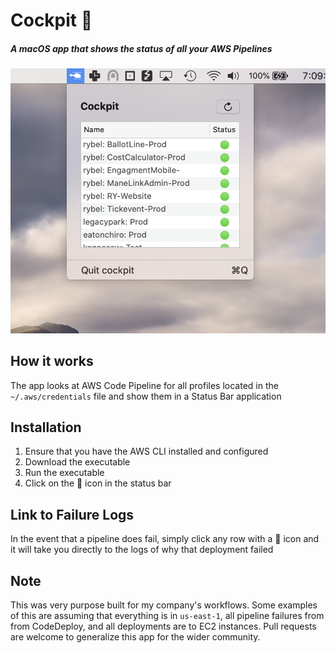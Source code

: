 # Cockpit 🚁
##### A macOS app that shows the status of all your AWS Pipelines

![Screenshot](screenshot.png)

## How it works
The app looks at AWS Code Pipeline for all profiles located in the `~/.aws/credentials` file and show them in a Status Bar application

## Installation
1. Ensure that you have the AWS CLI installed and configured
2. Download the executable
3. Run the executable
4. Click on the 🚁 icon in the status bar

## Link to Failure Logs
In the event that a pipeline does fail, simply click any row with a 🔴 icon and it will take you directly to the logs of why that deployment failed

## Note
This was very purpose built for my company's workflows. Some examples of this are assuming that everything is in `us-east-1`, all pipeline failures from from CodeDeploy, and all deployments are to EC2 instances. Pull requests are welcome to generalize this app for the wider community.
